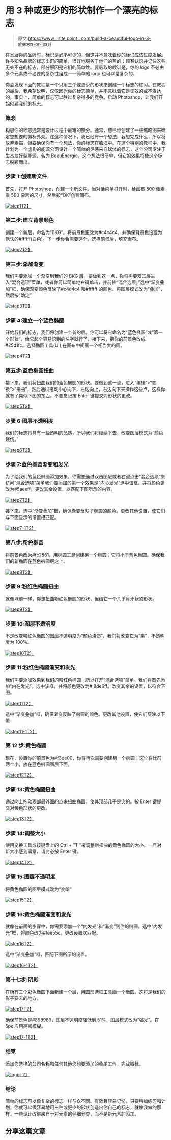 # 用 3 种或更少的形状制作一个漂亮的标志

> 原文:[https://www . site point . com/build-a-beautiful-logo-in-3-shapes-or-less/](https://www.sitepoint.com/build-a-beautiful-logo-in-3-shapes-or-less/)

在发展你的品牌时，标识是必不可少的，但这并不意味着你的标识应该过度发展。许多知名品牌的标志出奇的简单，很好地服务于他们的目的；顾客认识并记住这些无处不在的标志，部分原因是它们的简单性。要吸取的教训是，你的 logo 不必由多个元素或不必要的复杂性组成——简单的 logo 也可以是复杂的。

你会发现下面的教程是一个只用三个或更少的形状来创建一个标志的练习。在教程的最后，我希望说明，仅仅因为你的标志简单，并不意味着它是无效的或不发达的。事实上，简单的标志可以胜过复杂得多的竞争。启动 Photoshop，让我们开始创建我们的标志。

### 概念

构思你的标志通常是设计过程中最难的部分。通常，您已经创建了一些缩略图来确定您想要的徽标外观。在这种情况下，我已经有一个想法，我想完成什么，所以将放弃素描，但要确保你有一个想法，你的标志在脑海中。在这个特别的教程中，我计划为一个虚构的能源公司设计一个简单的灵感来自球体的标志，这个公司专注于生态友好型能源，名为 BeauEnergie。这个想法很简单，但它的效果将使这个标志脱颖而出。

### 步骤 1:创建新文件

首先，打开 Photoshop，创建一个新文件。当对话菜单打开时，给画布 800 像素乘 500 像素的尺寸，然后按“OK”创建画布。

[![step1](../Images/073ef6df5e63ee92c83185adf76c2488.png)T2】](https://www.sitepoint.com/wp-content/uploads/2013/08/step1.png)

### 第二步:建立背景颜色

创建一个新层，命名为“BKG”。将前景色更改为#c4c4c4，并确保背景色设置为默认的#ffffff(白色)。下一步你会需要这个。选择前景后，填充画布。

[![step2](../Images/b4e4d374d068a4138ed9722b8cf1e088.png)T2】](https://www.sitepoint.com/wp-content/uploads/2013/08/step2.png)

### 第三步:添加渐变

我们需要添加一个渐变到我们的 BKG 层。要做到这一点，你将需要双击层进入“混合选项”菜单，或者你可以简单地右键单击，并前往“混合选项。”选中“渐变叠加”框，确保渐变颜色反映了#c4c4c4 和#ffffff 的颜色。将图层模式改为“叠加”，然后按“确定”

[![step3](../Images/36ddd113e4324b81546fdea87694b671.png)T2】](https://www.sitepoint.com/wp-content/uploads/2013/08/step3.png)

### 步骤 4:建立一个蓝色椭圆

开始我们的标志，我们将创建一个新的层。你可以将它命名为“蓝色椭圆”或“第一个形状”。给它起个容易识别的名字就行了。接下来，把你的前景色改成#25d1fc。选择椭圆工具(U ),在画布中间画一个相当大的圆。

[![step4](../Images/d10f482d349728e6d36423fffee28072.png)T2】](https://www.sitepoint.com/wp-content/uploads/2013/08/step4.png)

### 第五步:蓝色椭圆扭曲

接下来，我们将扭曲我们的蓝色椭圆的形状。要做到这一点，进入“编辑”>“变换”>“扭曲”，然后通过拖动中心向下，左边向上，右边向下来操作这些点，这样你就有了类似下图的东西。不要忘记按 Enter 键提交对形状的更改。

[![step5](../Images/5e3a3d1c03b7b18215c2b89af6096e4e.png)T2】](https://www.sitepoint.com/wp-content/uploads/2013/08/step5.png)

### 步骤 6:图层不透明度

我们的标志将具有一些透明的品质，所以我们将继续下去，改变图层模式为“颜色烧伤。”

[![step6](../Images/f529c05fc46c4b190621b903e7bb18d3.png)T2】](https://www.sitepoint.com/wp-content/uploads/2013/08/step6.png)

### 步骤 7:蓝色椭圆渐变和发光

为了给我们的蓝色椭圆添加效果，你需要通过双击图层或者右键点击“混合选项”来访问“混合选项”菜单我们要添加的第一个效果是“内心发光”选中该框，并将颜色更改为#5aeeff。更改其余设置，以匹配下图所示的内容。

[![step7](../Images/4e0f79fbad14ea133654fd617cb5e651.png)T2】](https://www.sitepoint.com/wp-content/uploads/2013/08/step7.png)

接下来，选中“渐变叠加”框，确保渐变反映了椭圆的颜色。更改其他设置，使它们与下面显示的设置相匹配。

[![step7-1](../Images/011d225421ccf66a600ef7b584ff8cb3.png)T2】](https://www.sitepoint.com/wp-content/uploads/2013/08/step7-1.png)

### 第八步:粉色椭圆

将前景色改为#fc2561，用椭圆工具创建另一个椭圆；它将小于蓝色椭圆。确保我们的新椭圆在蓝色椭圆层之上。

[![step8](../Images/d5c4c16c169939bca342eb10e219aff0.png)T2】](https://www.sitepoint.com/wp-content/uploads/2013/08/step8.png)

### 步骤 9:粉红色椭圆扭曲

就像以前一样，你想扭曲粉红色椭圆的形状，但给它一个几乎月牙状的形状。

[![step9](../Images/8dc20a525d887374c8b7c10217654d35.png)T2】](https://www.sitepoint.com/wp-content/uploads/2013/08/step9.png)

### 步骤 10:图层不透明度

不是改变粉红色椭圆的图层不透明度为“颜色烧伤”，我们将改变它为“乘”，不透明度为 100%。

[![step10](../Images/ed5e59647f6c016e9eec8ff9134f8496.png)T2】](https://www.sitepoint.com/wp-content/uploads/2013/08/step10.png)

### 步骤 11:粉红色椭圆渐变和发光

我们需要添加效果到我们的粉红色椭圆，所以打开“混合选项”菜单。我们将首先添加“内在发光”。选中该框，并将颜色更改为# 8de6ff。改变其余的设置，以符合下图。

[![step11](../Images/765abda470354d4cf6b180b0316783c9.png)T2】](https://www.sitepoint.com/wp-content/uploads/2013/08/step11.png)

选中“渐变叠加”框，确保渐变反映了椭圆的颜色。更改其他设置，使它们反映以下值

[![step11-1](../Images/9684d374de9343f93d0ff5c9b80a0977.png)T2】](https://www.sitepoint.com/wp-content/uploads/2013/08/step11-1.png)

### 第 12 步:黄色椭圆

现在，设置你的前景色为#f3de00，你将再次需要创建另一个椭圆；这个将比前两个小，放在蓝色椭圆图层下面。

[![step12](../Images/eb77ee2a3a8411186f010c8b78cdda2c.png)T2】](https://www.sitepoint.com/wp-content/uploads/2013/08/step12.png)

### 步骤 13:黄色椭圆扭曲

通过向上拖动顶部最外面的点来扭曲椭圆，使其顶部几乎是尖的。按 Enter 键提交对黄色形状的更改。

[![step13](../Images/4db308268dd90c3c6a8eb4c6b5d5f170.png)T2】](https://www.sitepoint.com/wp-content/uploads/2013/08/step13.png)

### 步骤 14:调整大小

使用变换工具或按键盘上的 Ctrl + "T "来调整新扭曲的黄色椭圆的大小。一旦对新大小感到满意，请务必按 Enter 键。

[![step14](../Images/04adefb30b7cc19a54750e21a020a52c.png)T2】](https://www.sitepoint.com/wp-content/uploads/2013/08/step14.png)

### 步骤 15:图层不透明度

将黄色椭圆的图层模式改为“变暗”

[![step15](../Images/6dbd207602d64962ea5ea00014cfc546.png)T2】](https://www.sitepoint.com/wp-content/uploads/2013/08/step15.png)

### 步骤 16:黄色椭圆渐变和发光

就像在前面的步骤中，你需要添加一个“内发光”和“渐变”到你的椭圆。选中“内发光”框，将颜色改为#fee55c。更改设置以匹配。

[![step16](../Images/67cab194741852694659d8fba78c3ca1.png)T2】](https://www.sitepoint.com/wp-content/uploads/2013/08/step16.png)

选中“渐变叠加”框，匹配下图所示的设置。

[![step16-1](../Images/07a4410ba0f80acb947a5ad9a938c573.png)T2】](https://www.sitepoint.com/wp-content/uploads/2013/08/step16-1.png)

### 第十七步:阴影

在所有三个彩色椭圆下面新建一个层，用圆形选框工具画一个椭圆。这将是我们的影子要去的地方。

[![step17](../Images/806be28e9282583ab1b9332cdc87711b.png)T2】](https://www.sitepoint.com/wp-content/uploads/2013/08/step17.png)

确保前景色是#898989，图层不透明度降低到 51%，图层模式改为“强光”。在 5px 应用高斯模糊。

[![step17-1](../Images/01ec461f58107b4bc1d4c03394b617cc.png)T2】](https://www.sitepoint.com/wp-content/uploads/2013/08/step17-1.png)

### 结束

添加您选择的公司名称和任何其他您想要添加的收尾工作，完成徽标。

[![logo](../Images/ce600eeebb8fed55c9dc521a90e814e9.png)T2】](https://www.sitepoint.com/wp-content/uploads/2013/08/logo.png)

### 结论

简单的标志可以像复杂的标志一样与众不同、有效且容易记忆。只要稍加练习和计划，你就可以很容易地用三种或更少的形状创造出你自己的标志，就像我做的那样。一些设计改进来自于对元素的仔细分类，而不是新元素的添加。

## 分享这篇文章